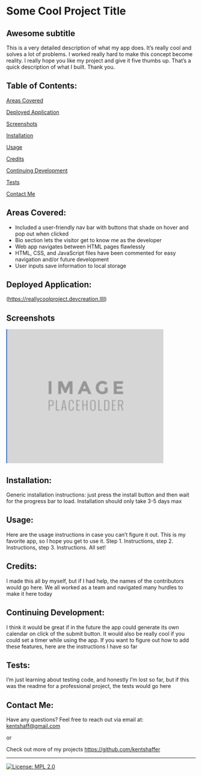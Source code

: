 
# Some Cool Project Title

## Awesome subtitle 

This is a very detailed description of what my app does. It’s really cool and solves a lot of problems. I worked really hard to make this concept become reality. I really hope you like my project and give it five thumbs up. That’s a quick description of what I built. Thank you.

## Table of Contents:

[Areas Covered](#areas-covered)

[Deployed Application](#deployed-application)

[Screenshots](#screenshots)

[Installation](#installation)

[Usage](#usage)

[Credits](#credits)

[Continuing Development](#continuing-development)

[Tests](#tests)

[Contact Me](#contact-me)

## Areas Covered:

* Included a user-friendly nav bar with buttons that shade on hover and pop out when clicked
* Bio section lets the visitor get to know me as the developer
* Web app navigates between HTML pages flawlessly
* HTML, CSS, and JavaScript files have been commented for easy navigation and/or future development
* User inputs save information to local storage

## Deployed Application: 

(https://reallycoolproject.devcreation.llll)

## Screenshots

![Description of image for accessibility or if image doesn’t load for some reason](/images/demo-image.png)

## Installation:

Generic installation instructions: just press the install button and then wait for the progress bar to load. Installation should only take 3-5 days max

## Usage:

Here are the usage instructions in case you can’t figure it out. This is my favorite app, so I hope you get to use it. Step 1. Instructions, step 2. Instructions, step 3. Instructions. All set!

## Credits:

I made this all by myself, but if I had help, the names of the contributors would go here. We all worked as a team and navigated many hurdles to make it here today

## Continuing Development:

I think it would be great if in the future the app could generate its own calendar on click of the submit button. It would also be really cool if you could set a timer while using the app. If you want to figure out how to add these features, here are the instructions I have so far

## Tests:

I’m just learning about testing code, and honestly I’m lost so far, but if this was the readme for a professional project, the tests would go here

## Contact Me:

Have any questions? Feel free to reach out via email at: kentshaff@gmail.com

or 

Check out more of my projects https://github.com/kentshaffer

---

[![License: MPL 2.0](https://img.shields.io/badge/License-MPL_2.0-brightgreen.svg)](https://opensource.org/licenses/MPL-2.0)

